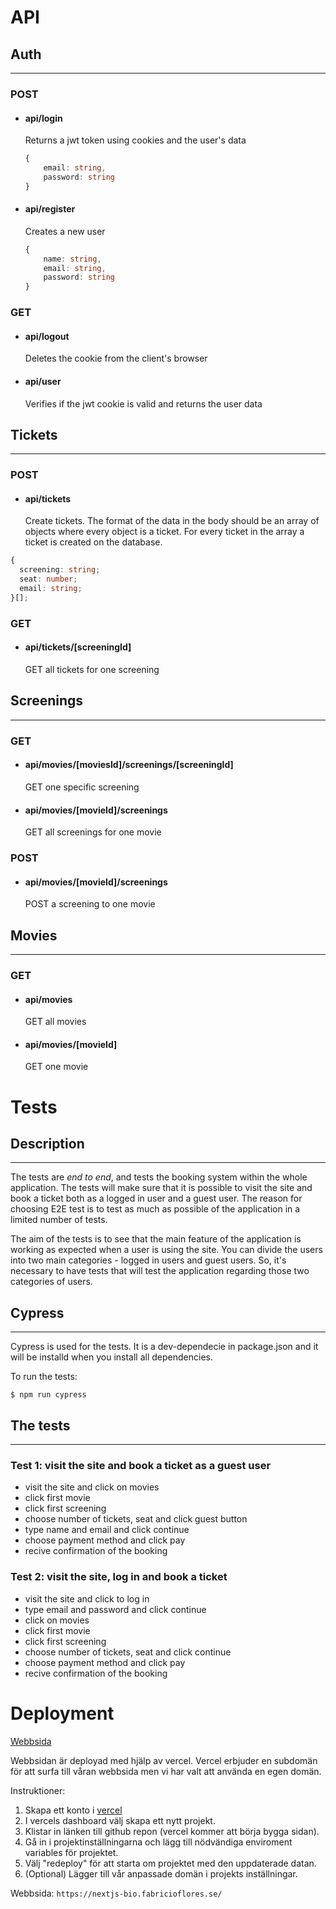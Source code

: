 # API

## **Auth**

---

### POST

- #### api/login

  Returns a jwt token using cookies and the user's data

  ```ts
  {
      email: string,
      password: string
  }

  ```

- #### api/register

  Creates a new user

  ```ts
  {
      name: string,
      email: string,
      password: string
  }

  ```

### GET

- #### api/logout
  Deletes the cookie from the client's browser
- #### api/user
  Verifies if the jwt cookie is valid and returns the user data

## **Tickets**

---

### POST

- #### api/tickets

  Create tickets. The format of the data in the body should be an array of objects where every object is a ticket. For every ticket in the array a ticket is created on the database.

<!-- prettier-ignore-start -->
  ```ts
  {
  	screening: string;
  	seat: number;
  	email: string;
  }[];
  ```
<!-- prettier-ignore-end -->

### GET

- #### api/tickets/[screeningId]
  GET all tickets for one screening

## **Screenings**

---

### GET

- #### api/movies/[moviesId]/screenings/[screeningId]

  GET one specific screening

- #### api/movies/[movieId]/screenings
  GET all screenings for one movie

### POST

- #### api/movies/[movieId]/screenings
  POST a screening to one movie

## **Movies**

---

### GET

- #### api/movies

  GET all movies

- #### api/movies/[movieId]
  GET one movie

# Tests

## **Description**

---

The tests are _end to end_, and tests the booking system within the whole application. The tests will make sure that it is possible to visit the site and book a ticket both as a logged in user and a guest user. The reason for choosing E2E test is to test as much as possible of the application in a limited number of tests.

The aim of the tests is to see that the main feature of the application is working as expected when a user is using the site. You can divide the users into two main categories - logged in users and guest users. So, it's necessary to have tests that will test the application regarding those two categories of users.

## **Cypress**

---

Cypress is used for the tests. It is a dev-dependecie in package.json and it will be installd when you install all dependencies.

To run the tests:

```
$ npm run cypress
```

## **The tests**

---

### Test 1: visit the site and book a ticket as a guest user

- visit the site and click on movies
- click first movie
- click first screening
- choose number of tickets, seat and click guest button
- type name and email and click continue
- choose payment method and click pay
- recive confirmation of the booking

### Test 2: visit the site, log in and book a ticket

- visit the site and click to log in
- type email and password and click continue
- click on movies
- click first movie
- click first screening
- choose number of tickets, seat and click continue
- choose payment method and click pay
- recive confirmation of the booking

# Deployment
[Webbsida](https://nextjs-bio.fabricioflores.se/)

Webbsidan är deployad med hjälp av vercel. Vercel erbjuder en subdomän för att surfa till våran webbsida men vi har valt att använda en egen domän. 

Instruktioner:
1. Skapa ett konto i [vercel](https://vercel.com/)
2. I vercels dashboard välj skapa ett nytt projekt.
3. Klistar in länken till github repon (vercel kommer att börja bygga sidan).
4. Gå in i projektinställningarna och lägg till nödvändiga enviroment variables för projektet.
5. Välj "redeploy" för att starta om projektet med den uppdaterade datan.
6. (Optional) Lägger till vår anpassade domän i projekts inställningar.

Webbsida:
`https://nextjs-bio.fabricioflores.se/`
